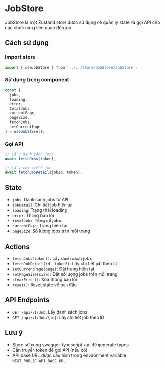 # JobStore

JobStore là một Zustand store được sử dụng để quản lý state và gọi API cho các chức năng liên quan đến job.

## Cách sử dụng

### Import store
```typescript
import { useJobStore } from '../../store/JobStore/JobStore';
```

### Sử dụng trong component
```typescript
const { 
  jobs, 
  loading, 
  error, 
  totalJobs, 
  currentPage, 
  pageSize, 
  fetchJobs, 
  setCurrentPage 
} = useJobStore();
```

### Gọi API
```typescript
// Lấy danh sách jobs
await fetchJobs(token);

// Lấy chi tiết job
await fetchJobDetail(jobId, token);
```

## State

- `jobs`: Danh sách jobs từ API
- `jobDetail`: Chi tiết job hiện tại
- `loading`: Trạng thái loading
- `error`: Thông báo lỗi
- `totalJobs`: Tổng số jobs
- `currentPage`: Trang hiện tại
- `pageSize`: Số lượng jobs trên mỗi trang

## Actions

- `fetchJobs(token?)`: Lấy danh sách jobs
- `fetchJobDetail(id, token?)`: Lấy chi tiết job theo ID
- `setCurrentPage(page)`: Đặt trang hiện tại
- `setPageSize(size)`: Đặt số lượng jobs trên mỗi trang
- `clearError()`: Xóa thông báo lỗi
- `reset()`: Reset state về ban đầu

## API Endpoints

- `GET /api/v1/Job`: Lấy danh sách jobs
- `GET /api/v1/Job/{id}`: Lấy chi tiết job theo ID

## Lưu ý

- Store sử dụng swagger-typescript-api để generate types
- Cần truyền token để gọi API (nếu có)
- API base URL được cấu hình trong environment variable `NEXT_PUBLIC_API_BASE_URL` 